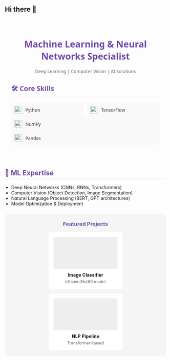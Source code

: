 ## Hi there 👋

<div style="font-family: 'Segoe UI', Tahoma, Geneva, Verdana, sans-serif; max-width: 800px; margin: 0 auto; padding: 20px; color: #333;">

  <div style="text-align: center; margin-bottom: 30px;">
    <h1 style="color: #6e48aa;">Machine Learning & Neural Networks Specialist</h1>
    <p style="color: #666;">Deep Learning | Computer Vision |  AI Solutions</p>
  </div>

  <div style="margin-bottom: 25px;">
    <h2 style="color: #6e48aa; border-bottom: 2px solid #f0f0f0; padding-bottom: 5px;">🛠 Core Skills</h2>
    <div style="display: grid; grid-template-columns: repeat(auto-fill, minmax(150px, 1fr)); gap: 10px; margin-top: 15px;">
      <div style="background: #f9f9f9; padding: 10px; border-radius: 5px; display: flex; align-items: center;">
        <img src="https://cdn.jsdelivr.net/gh/devicons/devicon/icons/python/python-original.svg" width="24" style="margin-right: 10px;">
        <span>Python</span>
      </div>
      <div style="background: #f9f9f9; padding: 10px; border-radius: 5px; display: flex; align-items: center;">
        <img src="https://cdn.jsdelivr.net/gh/devicons/devicon/icons/tensorflow/tensorflow-original.svg" width="24" style="margin-right: 10px;">
        <span>TensorFlow</span>
      </div>
      </div>
      <div style="background: #f9f9f9; padding: 10px; border-radius: 5px; display: flex; align-items: center;">
        <img src="https://cdn.jsdelivr.net/gh/devicons/devicon/icons/numpy/numpy-original.svg" width="24" style="margin-right: 10px;">
        <span>NumPy</span>
      </div>
      <div style="background: #f9f9f9; padding: 10px; border-radius: 5px; display: flex; align-items: center;">
        <img src="https://cdn.jsdelivr.net/gh/devicons/devicon/icons/pandas/pandas-original.svg" width="24" style="margin-right: 10px;">
        <span>Pandas</span>
      </div>
    </div>
  </div>

  <div style="margin-bottom: 25px;">
    <h2 style="color: #6e48aa; border-bottom: 2px solid #f0f0f0; padding-bottom: 5px;">🧠 ML Expertise</h2>
    <ul style="padding-left: 20px;">
      <li>Deep Neural Networks (CNNs, RNNs, Transformers)</li>
      <li>Computer Vision (Object Detection, Image Segmentation)</li>
      <li>Natural Language Processing (BERT, GPT architectures)</li>
      <li>Model Optimization & Deployment</li>
    </ul>
  </div>

  <div style="background: #f5f5f5; padding: 20px; border-radius: 8px; text-align: center;">
    <h3 style="margin-top: 0; color: #6e48aa;">Featured Projects</h3>
    <div style="display: flex; justify-content: center; flex-wrap: wrap; gap: 15px;">
      <div style="background: white; padding: 15px; border-radius: 5px; width: 200px;">
        <div style="height: 100px; background: #eee; border-radius: 3px; margin-bottom: 10px;"></div>
        <p style="margin: 0; font-weight: bold;">Image Classifier</p>
        <p style="margin: 5px 0 0; font-size: 0.9em; color: #666;">EfficientNetB0 model</p>
      </div>
      <div style="background: white; padding: 15px; border-radius: 5px; width: 200px;">
        <div style="height: 100px; background: #eee; border-radius: 3px; margin-bottom: 10px;"></div>
        <p style="margin: 0; font-weight: bold;">NLP Pipeline</p>
        <p style="margin: 5px 0 0; font-size: 0.9em; color: #666;">Transformer-based</p>
      </div>
    </div>
  </div>

</div>



